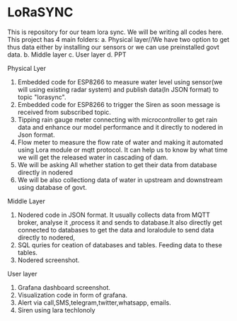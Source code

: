# LoRaSYNC
This is repository for our team lora sync. We will be writing all codes here.
This project has 4 main folders:
a. Physical layer//We have two option to get thus data either by installing our sensors or we can use preinstalled govt data.
b. Middle layer
c. User layer
d. PPT

Physical Lyer
1. Embedded code for ESP8266 to measure water level using sensor(we will using existing radar system) and publish data(In JSON format) to topic "lorasync".
2. Embedded code for ESP8266 to trigger the Siren as soon message is received from subscribed topic.
3. Tipping rain gauge meter connecting with microcontroller to get rain data and enhance our model performance and it directly to nodered in Json format.
4. Flow meter to measure the flow rate of water and making it automated using Lora module or mqtt protocol. It can help us to know by what time we will get the released water in cascading of dam.
5. We will be asking All whether station to get their data from database directly in nodered
6. We will be also collectiong data of water in upstream and downstream using database of govt.

Middle Layer
1. Nodered code in JSON  format. It usually collects data from MQTT broker, analyse it ,process it and sends to database.It also directly get connected to databases to get the data and loralodule to send data directly to nodered,
2. SQL quries for ceation of databases and tables. Feeding data to these tables.
3. Nodered screenshot.

User layer
1. Grafana dashboard screenshot.
2. Visualization code in form of grafana.
3. Alert via call,SMS,telegram,twitter,whatsapp, emails.
4. Siren using lara techlonoly
